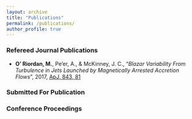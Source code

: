 ```yaml
---
layout: archive
title: "Publications"
permalink: /publications/
author_profile: true
---
```


### Refereed Journal Publications

- **O’ Riordan, M.**, Pe’er, A., & McKinney, J. C., “*Blazar Variability From Turbulence in Jets
Launched by Magnetically Arrested Accretion Flows*”, 2017, [<u>ApJ, 843, 81</u>](http://adsabs.harvard.edu/cgi-bin/bib_query?arXiv:1704.05882)

### Submitted For Publication

### Conference Proceedings

<!---
{% if author.googlescholar %}
  You can also find my articles on <u><a href="{{author.googlescholar}}">my Google Scholar profile</a>.</u>
{% endif %}

{% include base_path %}

{% for post in site.publications reversed %}
  {% include archive-single.html %}
{% endfor %}
--->
